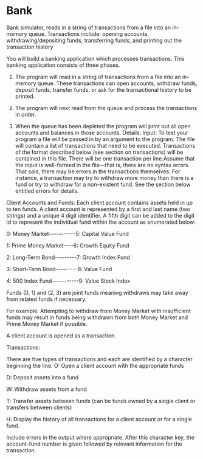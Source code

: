 # Bank
Bank simulator, reads in a string of transactions from a file into an in-memory queue. Transactions include: opening accounts, withdrawing/depositing funds, transferring funds, and printing out the transaction history 

You will build a banking application which processes transactions. This banking
application consists of three phases.
1) The program will read in a string of transactions from a file into an in-memory queue.
  These transactions can open accounts, withdraw funds, deposit funds, transfer funds, or ask for
the transactional history to be printed.

2) The program will next read from the queue and process the transactions in order.

3) When the queue has been depleted the program will print out all open accounts and
  balances in those accounts.
Details:
Input:
To test your program a file will be passed in by an argument to the program. The file will
contain a list of transactions that need to be executed. Transactions of the format described
below (see section on transactions) will be contained in this file. There will be one transaction
per line.Assume that the input is well-formed in the file—that is, there are no syntax errors. That
said, there may be errors in the transactions themselves. For instance, a transaction may try to
withdraw more money than there is a fund or try to withdraw for a non-existent fund. See the
section below entitled errors for details.

Client Accounts and Funds:
Each client account contains assets held in up to ten funds. A client account is
represented by a first and last name (two strings) and a unique 4 digit identifier. A fifth digit can
be added to the digit id to represent the individual fund within the account as enumerated
below:

0: Money Market-----------5: Capital Value Fund

1: Prime Money Market----6: Growth Equity Fund


2: Long-Term Bond---------7: Growth Index Fund


3: Short-Term Bond---------8: Value Fund


4: 500 Index Fund-----------9: Value Stock Index

Funds (0, 1) and (2, 3) are joint funds meaning withdraws may take away from related funds if necessary.

For example: Attempting to withdraw from Money Market with insufficient funds may result in funds being withdrawn from both Money Market and Prime Money Market if possible.

A client account is opened as a transaction.

Transactions:

There are five types of transactions and each are identified by a character beginning the line.
O: Open a client account with the appropriate funds

D: Deposit assets into a fund

W: Withdraw assets from a fund

T: Transfer assets between funds (can be funds owned by a single client or
transfers between clients)

H: Display the history of all transactions for a client account or for a single fund.

Include errors in the output where appropriate.
After this character key, the account-fund number is given followed by relevant information for
the transaction.
